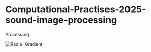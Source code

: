 # Computational-Practises-2025-sound-image-processing
Processing 

![Radial Gradient](<img width="996" alt="radialgradient" src="https://github.com/user-attachments/assets/ab47f861-1d44-4bbb-9f3b-c22640adb09d" />)


